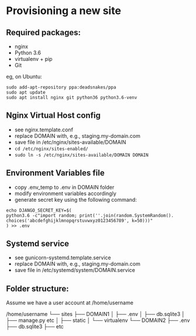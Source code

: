 Provisioning a new site
=======================

## Required packages:

* nginx
* Python 3.6
* virtualenv + pip
* Git

eg, on Ubuntu:

    sudo add-apt-repository ppa:deadsnakes/ppa
    sudo apt update
    sudo apt install nginx git python36 python3.6-venv

## Nginx Virtual Host config

* see nginx.template.conf
* replace DOMAIN with, e.g., staging.my-domain.com
* save file in /etc/nginx/sites-available/DOMAIN
* `cd /etc/nginx/sites-enabled/`
* `sudo ln -s /etc/nginx/sites-available/DOMAIN DOMAIN`

## Environment Variables file
* copy .env_temp to .env in DOMAIN folder
* modify environment variables accordingly
* generate secret key using the following command:
```
echo DJANGO_SECRET_KEY=$(
python3.6 -c"import random; print(''.join(random.SystemRandom().
choices('abcdefghijklmnopqrstuvwxyz0123456789', k=50)))"
) >> .env
```

## Systemd service

* see gunicorn-systemd.template.service
* replace DOMAIN with, e.g., staging.my-domain.com
* save file in /etc/systemd/system/DOMAIN.service

## Folder structure:

Assume we have a user account at /home/username

/home/username
└── sites
    ├── DOMAIN1
    │    ├── .env
    │    ├── db.sqlite3
    │    ├── manage.py etc
    │    ├── static
    │    └── virtualenv
    └── DOMAIN2
         ├── .env
         ├── db.sqlite3
         ├── etc
